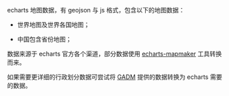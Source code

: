 echarts 地图数据，有 geojson 与 js 格式，包含以下的地图数据：

- 世界地图及世界各国地图；

- 中国包含省份地图；

数据来源于 echarts 官方各个渠道，部分数据使用 [echarts-mapmaker](https://github.com/echarts-maps/echarts-mapmaker) 工具转换而来。

如果需要更详细的行政划分数据可尝试将 [GADM](https://gadm.org) 提供的数据转换为 echarts 需要的数据。
